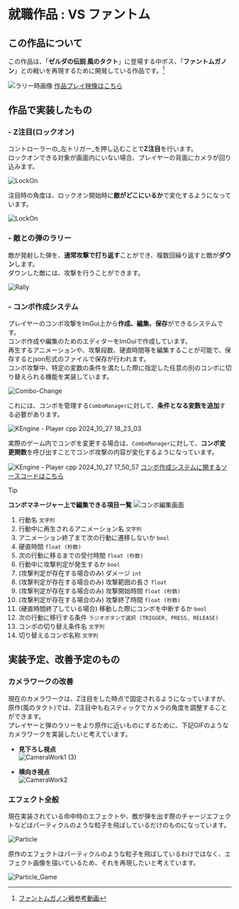 # 就職作品 : **VS ファントム**
## この作品について
この作品は、「**ゼルダの伝説 風のタクト**」に登場する中ボス、「**ファントムガノン**」との戦いを再現するために開発している作品です。[^1]

![ラリー時画像](https://github.com/user-attachments/assets/d222ec35-bac4-4247-b28f-42d8221f2e35)
[作品プレイ映像はこちら](https://youtu.be/x2WuLgSkXnI)
[^1]: [ファントムガノン戦参考動画](https://www.youtube.com/watch?v=9eoUYuAO9wI)
## 作品で実装したもの
### - Z注目(ロックオン)
コントローラーの_左トリガー_を押し込むことで**Z注目**を行います。  
ロックオンできる対象が画面内にいない場合、プレイヤーの背面にカメラが回り込みます。  

![LockOn](https://github.com/user-attachments/assets/1dfe5a09-fe71-4569-b1f3-29d36c8b93d7)

注目時の角度は、ロックオン開始時に**敵がどこにいるか**で変化するようになっています。  

![LockOn](https://github.com/user-attachments/assets/01dbad26-93f9-4654-9049-83f91d2eae4d)

###  - 敵との弾のラリー
敵が発射した弾を、**通常攻撃で打ち返す**ことができ、複数回繰り返すと敵が**ダウン**します。  
ダウンした敵には、攻撃を行うことができます。  

![Rally](https://github.com/user-attachments/assets/703a423b-3174-40a0-8b9f-9247f21ffff9)

###  - コンボ作成システム
プレイヤーのコンボ攻撃をImGui上から**作成、編集、保存**ができるシステムです。  
コンボ作成や編集のためのエディターをImGuiで作成しています。  
再生するアニメーションや、攻撃段数、硬直時間等を編集することが可能で、保存するとjson形式のファイルで保存が行われます。  
コンボ攻撃中、特定の変数の条件を満たした際に指定した任意の別のコンボに切り替えられる機能を実装しています。 

![Combo-Change](https://github.com/user-attachments/assets/162303e7-e680-42fa-af59-950864a3ffb4)

これには、コンボを管理する`ComboManager`に対して、**条件となる変数を追加**する必要があります。    

![KEngine - Player cpp 2024_10_27 18_23_03](https://github.com/user-attachments/assets/a0c87a32-a2d2-4406-be32-a9e5e68d9d53)

実際のゲーム内でコンボを変更する場合は、`ComboManager`に対して、**コンボ変更関数**を呼び出すことでコンボ攻撃の内容が変化するようになっています。 

![KEngine - Player cpp 2024_10_27 17_50_57](https://github.com/user-attachments/assets/30e8a49a-9cd4-41c6-890e-4b2af7feda77)
[コンボ作成システムに関するソースコードはこちら](https://github.com/Yuki-Toyoda/KEngine/tree/WPO_00_dev/App/GameObject/User/Player/Combo)

>[!TIP]
>**コンボマネージャー上で編集できる項目一覧**
>![コンボ編集画面](https://github.com/user-attachments/assets/f5c44e9f-656e-467d-af2f-ab1200d23806)
>1. 行動名 `文字列`
>2. 行動中に再生されるアニメーション名 `文字列`  
>3. アニメーション終了まで次の行動に遷移しないか `bool`  
>4. 硬直時間 `float (秒数)`  
>5. 次の行動に移るまでの受付時間 `float (秒数)`  
>6. 行動中に攻撃判定が発生するか  `bool`
>7. (攻撃判定が存在する場合のみ) ダメージ `int`  
>8. (攻撃判定が存在する場合のみ) 攻撃範囲の長さ `float`
>9. (攻撃判定が存在する場合のみ) 攻撃開始時間 `float (秒数)`
>10. (攻撃判定が存在する場合のみ) 攻撃終了時間 `float (秒数)`
>11. (硬直時間終了している場合) 移動した際にコンボを中断するか `bool`  
>12. 次の行動に移行する条件 `ラジオボタンで選択 (TRIGGER, PRESS, RELEASE)`
>13. コンボの切り替え条件名 `文字列`
>14. 切り替えるコンボ名称 `文字列`

## 実装予定、改善予定のもの
### カメラワークの改善
現在のカメラワークは、Z注目をした時点で固定されるようになっていますが、原作(風のタクト)では、Z注目中も右スティックでカメラの角度を調整することができます。  
プレイヤーと弾のラリーをより原作に近いものにするために、下記GIFのようなカメラワークを実装したいと考えています。  

 - **見下ろし視点**  
![CameraWork1 (3)](https://github.com/user-attachments/assets/e3b41a69-870e-4d71-b7c3-2d5c8cdc6ab0)

 - **横向き視点**  
![CameraWork2](https://github.com/user-attachments/assets/e6be8572-8a77-49fb-aa2a-66de16fb3d00)

### エフェクト全般
現在実装されている命中時のエフェクトや、敵が弾を出す際のチャージエフェクトなどはパーティクルのような粒子を飛ばしているだけのものになっています。  

![Particle](https://github.com/user-attachments/assets/72a0d701-7a5e-4a0d-b5c8-4470f9df8b62)

原作のエフェクトはパーティクルのような粒子を飛ばしているわけではなく、エフェクト画像を描いているため、それを再現したいと考えています。  

![Particle_Game](https://github.com/user-attachments/assets/e842a223-9cb4-441a-a34b-466cc888086d)
